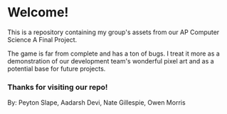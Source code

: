# Welcome!

This is a repository containing my group's assets from our AP Computer Science A Final Project.

The game is far from complete and has a ton of bugs. I treat it more as a demonstration of our development team's wonderful pixel art and as a potential base for future projects.

### Thanks for visiting our repo!

By: Peyton Slape, Aadarsh Devi, Nate Gillespie, Owen Morris
